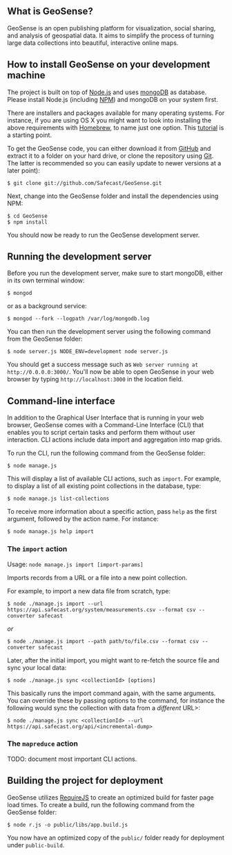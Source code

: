 ## What is GeoSense?

GeoSense is an open publishing platform for visualization, social sharing, and analysis of geospatial data. It aims to simplify the process of turning large 
data collections into beautiful, interactive online maps.

## How to install GeoSense on your development machine

The project is built on top of [Node.js](http://nodejs.org/) and uses 
[mongoDB](http://www.mongodb.org/) as database. Please install Node.js 
(including [NPM](https://npmjs.org/)) and mongoDB on your system first.

There are installers and packages available for many operating systems. For 
instance, if you are using OS X you might want to look into installing the 
above requirements with [Homebrew](http://mxcl.github.com/homebrew/), to name 
just one option. This 
[tutorial](http://dreamerslab.com/blog/en/how-to-setup-a-node-js-development-environment-on-mac-osx-lion/) is a starting point.

To get the GeoSense code, you can either download it from 
[GitHub](https://github.com/Safecast/GeoSense) and extract it to a folder on
your hard drive, or clone the repository using [Git](http://git-scm.com/). 
The latter is recommended so you can easily update to newer versions at a 
later point):

	$ git clone git://github.com/Safecast/GeoSense.git

Next, change into the GeoSense folder and install the dependencies using NPM:

	$ cd GeoSense
	$ npm install

You should now be ready to run the GeoSense development server.


## Running the development server

Before you run the development server, make sure to start mongoDB, either in 
its own terminal window:

	$ mongod

or as a background service:

	$ mongod --fork --logpath /var/log/mongodb.log

You can then run the development server using the following command from the 
GeoSense folder:

	$ node server.js NODE_ENV=development node server.js

You should get a success message such as `Web server running at 
http://0.0.0.0:3000/`. You'll now be able to open GeoSense in your web
browser by typing `http://localhost:3000` in the location field.


## Command-line interface

In addition to the Graphical User Interface that is running in your web 
browser, GeoSense comes with a Command-Line Interface (CLI) that enables you 
to script certain tasks and perform them without user interaction. CLI actions 
include data import and aggregation into map grids.

To run the CLI, run the following command from the GeoSense folder:

	$ node manage.js

This will display a list of available CLI actions, such as `import`. For 
example, to display a list of all existing point collections in the database, 
type:

	$ node manage.js list-collections

To receive more information about a specific action, pass `help` as the first 
argument, followed by the action name. For instance:

	$ node manage.js help import


### The `import` action

Usage: `node manage.js import [import-params]`

Imports records from a URL or a file into a new point collection.

For example, to import a new data file from scratch, type:

	$ node ./manage.js import --url https://api.safecast.org/system/measurements.csv --format csv --converter safecast

*or*

	$ node ./manage.js import --path path/to/file.csv --format csv --converter safecast

Later, after the initial import, you might want to re-fetch the source file and sync your local data:

	$ node ./manage.js sync <collectionId> [options]

This basically runs the import command again, with the same arguments. You can override these by passing options to the command, for instance the following would sync the collection with data from a *different* URL>:

	$ node ./manage.js sync <collectionId> --url https://api.safecast.org/api/<incremental-dump>


### The `mapreduce` action

TODO: document most important CLI actions.


## Building the project for deployment

GeoSense utilizes [RequireJS](http://requirejs.org/) to create an optimized 
build for faster page load times. To create a build, run the following command 
from the GeoSense folder:

	$ node r.js -o public/libs/app.build.js

You now have an optimized copy of the `public/` folder ready for deployment 
under `public-build`.
